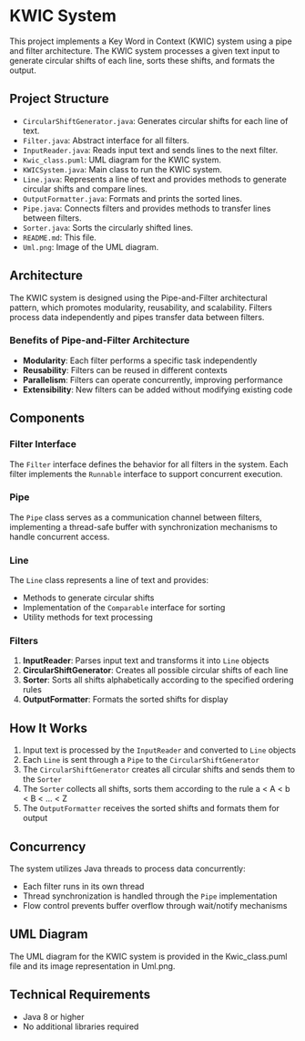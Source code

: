 # KWIC System

This project implements a Key Word in Context (KWIC) system using a pipe and filter architecture. The KWIC system processes a given text input to generate circular shifts of each line, sorts these shifts, and formats the output.

## Project Structure

- `CircularShiftGenerator.java`: Generates circular shifts for each line of text.
- `Filter.java`: Abstract interface for all filters.
- `InputReader.java`: Reads input text and sends lines to the next filter.
- `Kwic_class.puml`: UML diagram for the KWIC system.
- `KWICSystem.java`: Main class to run the KWIC system.
- `Line.java`: Represents a line of text and provides methods to generate circular shifts and compare lines.
- `OutputFormatter.java`: Formats and prints the sorted lines.
- `Pipe.java`: Connects filters and provides methods to transfer lines between filters.
- `Sorter.java`: Sorts the circularly shifted lines.
- `README.md`: This file.
- `Uml.png`: Image of the UML diagram.

## Architecture

The KWIC system is designed using the Pipe-and-Filter architectural pattern, which promotes modularity, reusability, and scalability. Filters process data independently and pipes transfer data between filters.

### Benefits of Pipe-and-Filter Architecture

- **Modularity**: Each filter performs a specific task independently
- **Reusability**: Filters can be reused in different contexts
- **Parallelism**: Filters can operate concurrently, improving performance
- **Extensibility**: New filters can be added without modifying existing code

## Components

### Filter Interface

The `Filter` interface defines the behavior for all filters in the system. Each filter implements the `Runnable` interface to support concurrent execution.

### Pipe

The `Pipe` class serves as a communication channel between filters, implementing a thread-safe buffer with synchronization mechanisms to handle concurrent access.

### Line

The `Line` class represents a line of text and provides:
- Methods to generate circular shifts
- Implementation of the `Comparable` interface for sorting
- Utility methods for text processing

### Filters

1. **InputReader**: Parses input text and transforms it into `Line` objects
2. **CircularShiftGenerator**: Creates all possible circular shifts of each line
3. **Sorter**: Sorts all shifts alphabetically according to the specified ordering rules
4. **OutputFormatter**: Formats the sorted shifts for display

## How It Works

1. Input text is processed by the `InputReader` and converted to `Line` objects
2. Each `Line` is sent through a `Pipe` to the `CircularShiftGenerator`
3. The `CircularShiftGenerator` creates all circular shifts and sends them to the `Sorter`
4. The `Sorter` collects all shifts, sorts them according to the rule a < A < b < B < ... < Z
5. The `OutputFormatter` receives the sorted shifts and formats them for output

## Concurrency

The system utilizes Java threads to process data concurrently:
- Each filter runs in its own thread
- Thread synchronization is handled through the `Pipe` implementation
- Flow control prevents buffer overflow through wait/notify mechanisms

## UML Diagram

The UML diagram for the KWIC system is provided in the Kwic_class.puml file and its image representation in Uml.png.

## Technical Requirements

- Java 8 or higher
- No additional libraries required
